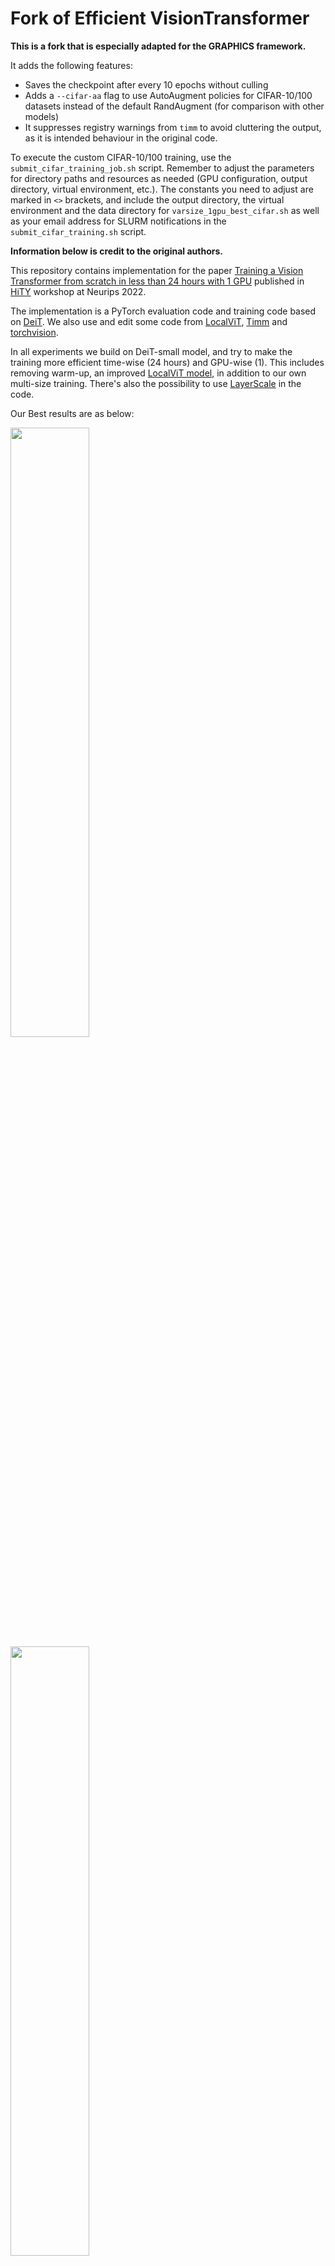 # Fork of Efficient VisionTransformer

**This is a fork that is especially adapted for the GRAPHICS framework.**

It adds the following features:
- Saves the checkpoint after every 10 epochs without culling
- Adds a `--cifar-aa` flag to use AutoAugment policies for CIFAR-10/100 datasets instead of the default RandAugment (for comparison with other models)
- It suppresses registry warnings from `timm` to avoid cluttering the output, as it is intended behaviour in the original code.

To execute the custom CIFAR-10/100 training, use the `submit_cifar_training_job.sh` script. Remember to adjust the parameters for directory paths and resources as needed (GPU configuration, output directory, virtual environment, etc.). The constants you need to adjust are marked in `<>` brackets, and include the output directory, the virtual environment and the data directory for `varsize_1gpu_best_cifar.sh` as well as your email address for SLURM notifications in the `submit_cifar_training.sh` script.

**Information below is credit to the original authors.**

This repository contains implementation for the paper [Training a Vision Transformer from scratch in less than 24 hours with 1 GPU](https://arxiv.org/abs/2211.05187) published in [HiTY](https://hity-workshop.github.io/NeurIPS2022/) workshop at Neurips 2022.

The implementation is a PyTorch evaluation code and training code based on [DeiT](https://github.com/facebookresearch/deit). We also use and edit some code from [LocalViT](https://github.com/ofsoundof/LocalViT), [Timm](https://github.com/huggingface/pytorch-image-models/tree/main/timm) and [torchvision](https://github.com/pytorch/vision/tree/main/torchvision).

In all experiments we build on DeiT-small model, and try to make the training more efficient time-wise (24 hours) and GPU-wise (1). This includes removing warm-up, an improved [LocalViT model](https://arxiv.org/abs/2104.05707), in addition to our own multi-size training. There's also the possibility to use [LayerScale](https://arxiv.org/pdf/2103.17239.pdf) in the code. 

Our Best results are as below:

<img src=".github/1gpu_2.png" width=50% height=50%>
<img src=".github/1gpu.png" width=50% height=50%>


Before using it, make sure you have the pytorch-image-models package [`timm==0.3.2`](https://github.com/rwightman/pytorch-image-models) by [Ross Wightman](https://github.com/rwightman) installed. 

# Usage

First, clone the repository locally:

Then, install PyTorch 1.7.0+ and torchvision 0.8.1+ and [pytorch-image-models 0.3.2](https://github.com/rwightman/pytorch-image-models):

```
conda install -c pytorch pytorch torchvision
pip install timm==0.3.2
```

## Data preparation

Download and extract ImageNet train and val images from http://image-net.org/.
The directory structure is the standard layout for the torchvision [`datasets.ImageFolder`](https://pytorch.org/docs/stable/torchvision/datasets.html#imagefolder), and the training and validation data is expected to be in the `train/` folder and `val` folder respectively:

```
/path/to/imagenet/
  train/
    class1/
      img1.jpeg
    class2/
      img2.jpeg
  val/
    class1/
      img3.jpeg
    class/2
      img4.jpeg
```

## Training

In all experiments with 1 GPU we use --batch-size 64 and --lr 1e-3. (If you want to experiment with 4 GPUs, use --batch-size 128 and --lr 2e-4)
We stop the training after 1 day.

To Train the network with the best config on 1 GPU, run varsize_1gpu_best.sh with your own paths. 

## Results

To plot the accuracy per time results, use plot_output.py with your own paths. 

## Cite

Please cite the paper if you use the idea or code.

```latex
@misc{irandoust2022training,
      title={{Training a Vision Transformer from scratch in less than 24 hours with 1 GPU}}, 
      author={Saghar Irandoust and Thibaut Durand and Yunduz Rakhmangulova and Wenjie Zi and Hossein Hajimirsadeghi},
      year={2022},
      eprint={2211.05187},
      archivePrefix={arXiv},
      primaryClass={cs.CV}
}
```


